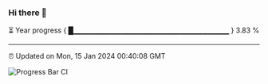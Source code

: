 ### Hi there 👋

⏳ Year progress { █▁▁▁▁▁▁▁▁▁▁▁▁▁▁▁▁▁▁▁▁▁▁▁▁▁▁▁▁▁ } 3.83 %

---

⏰ Updated on Mon, 15 Jan 2024 00:40:08 GMT

![Progress Bar CI](https://github.com/Shyam-Makwana/GitHub-Actions-Demo/workflows/Progress%20Bar%20CI/badge.svg)
